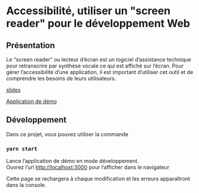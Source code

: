 # Accessibilité, utiliser un "screen reader" pour le développement Web

## Présentation

Le “screen reader” ou lecteur d’écran est un logiciel d’assistance technique pour retranscrire par synthèse vocale ce qui est affiché sur l’écran. Pour gérer l’accessibilité d’une application, il est important d’utiliser cet outil et de comprendre les besoins de leurs utilisateurs.

[slides](https://github.com/bdeglane/screen-reader-nantesjs/blob/master/screen-reader-nantes-js.pdf)

[Application de démo](https://bdeglane.github.io/screen-reader-nantesjs/)

## Développement

Dans ce projet, vous pouvez utiliser la commande

### `yarn start`

Lance l’application de démo en mode développement.<br />
Ouvrez l’url [http://localhost:3000](http://localhost:3000) pour l’afficher dans le navigateur

Cette page se rechargera à chaque modification et les erreurs apparaîtront dans la console.

